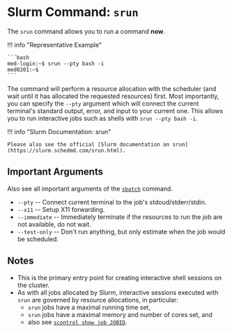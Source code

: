 # Slurm Command: `srun`

The `srun` command allows you to run a command **now**.

!!! info "Representative Example"

    ```bash
    med-login:~$ srun --pty bash -i
    med0201:~$
    ```

The command will perform a resource allocation with the scheduler (and wait until it has allocated the requested resources) first.
Most importantly, you can specify the `--pty` argument which will connect the current terminal's standard output, error, and input to your current one.
This allows you to run interactive jobs such as shells with `srun --pty bash -i`.

!!! info "Slurm Documentation: srun"

    Please also see the official [Slurm documentation on srun](https://slurm.schedmd.com/srun.html).

## Important Arguments

Also see all important arguments of the [`sbatch`](commands-sbatch.md) command.

- `--pty`
  -- Connect current terminal to the job's stdoud/stderr/stdin.
- `--x11`
  -- Setup X11 forwarding.
- `--immediate`
  -- Immediately terminate if the resources to run the job are not available, do not wait.
- `--test-only`
  -- Don't run anything, but only estimate when the job would be scheduled.

## Notes

- This is the primary entry point for creating interactive shell sessions on the cluster.
- As with all jobs allocated by Slurm, interactive sessions executed with `srun` are governed by resource allocations, in particular:
    - `srun` jobs have a maximal running time set,
    - `srun` jobs have a maximal memory and number of cores set, and
    -  also see [`scontrol show job JOBID`](commands-scontrol.md).
